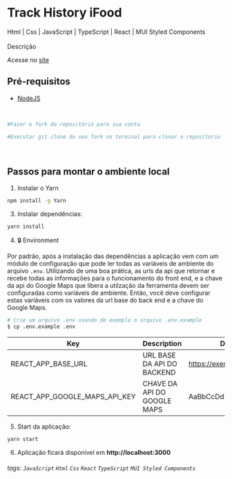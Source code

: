 # Track History iFood

<p>
Html | Css | JavaScript | TypeScript | React |  MUI Styled Components<br><br>
Descrição
</p>

Acesse no [site](https://www.trackhistoryifood.tk/)<br>

## Pré-requisitos

- [NodeJS](https://nodejs.org/en/download/)

<br>

```bash
#Fazer o fork do repositório para sua conta

#Executar git clone do seu fork no terminal para clonar o repositório
```

<br>

## Passos para montar o ambiente local

1. Instalar o Yarn

```sh
npm install -g Yarn
```

3. Instalar dependências:

```sh
yarn install
```


 4. 🔒 Environment

Por padrão, após a instalação das dependências a aplicação vem com um módulo de configuração que pode ler todas as variáveis ​​de ambiente do arquivo `.env`.
Utilizando de uma boa prática, as urls da api que retornar e recebe todas as informações para o funcionamento do front end, e a chave da api do Google Maps que libera a utilzação da ferramenta devem ser configuradas como variáveis de ambiente. Então, você deve configurar estas variáveis com os valores da url base do back end e a chave do Google Maps.

```bash
# Crie um arquivo .env usando de exemplo o arquivo .env.example
$ cp .env.example .env
```

| Key                       | Description                                                          | Default Value              |
| ------------------------- | -------------------------------------------------------------------- | -------------------------- |
| REACT_APP_BASE_URL        | URL BASE DA API DO BACKEND                                           | https://exemplodeurl.com   |
| REACT_APP_GOOGLE_MAPS_API_KEY | CHAVE DA API DO GOOGLE MAPS | AaBbCcDdEXEMPLO123456789|



5. Start da aplicação:

```sh
yarn start
```

6. Aplicação ficará disponível em **http://localhost:3000**

###### tags: `JavaScript` `Html`  `Css`  `React`  `TypeScript` `MUI Styled Components`